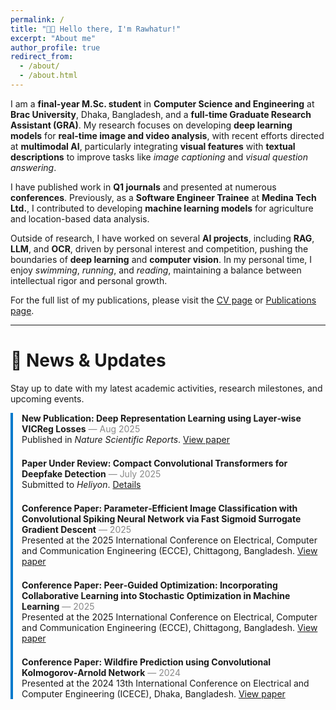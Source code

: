 ```yaml
---
permalink: /
title: "👋🏼 Hello there, I'm Rawhatur!"
excerpt: "About me"
author_profile: true
redirect_from: 
  - /about/
  - /about.html
---
```



I am a **final-year M.Sc. student** in **Computer Science and Engineering** at **Brac University**, Dhaka, Bangladesh, and a **full-time Graduate Research Assistant (GRA)**. My research focuses on developing **deep learning models** for **real-time image and video analysis**, with recent efforts directed at **multimodal AI**, particularly integrating **visual features** with **textual descriptions** to improve tasks like *image captioning* and *visual question answering*.

I have published work in **Q1 journals** and presented at numerous **conferences**. Previously, as a **Software Engineer Trainee** at **Medina Tech Ltd.**, I contributed to developing **machine learning models** for agriculture and location-based data analysis.

Outside of research, I have worked on several **AI projects**, including **RAG**, **LLM**, and **OCR**, driven by personal interest and competition, pushing the boundaries of **deep learning** and **computer vision**. In my personal time, I enjoy *swimming*, *running*, and *reading*, maintaining a balance between intellectual rigor and personal growth.





<!-- ![Illustration of combining vision and language modalities](/images/profile.png){: .align-right width="300px"} -->

<!-- I am a final-year M.Sc. student in Computer Science and Engineering at Brac University, Dhaka, Bangladesh, working on my thesis and expected to finish by this year. I am also a full-time Graduate Research Assistant (GRA). My research primarily focuses on developing and optimizing deep learning models for real-time image and video analysis.

Recently, I have started developing models that integrate visual features from images with textual descriptions, aiming to improve tasks like image captioning, visual question answering, and cross-modal retrieval. My work explores how these models can better understand and generate meaningful relationships between various data types, advancing the capabilities of multimodal AI systems.

Previously, I worked as a Software Engineer Trainee at Medina Tech Ltd., contributing to the development of machine learning models for agriculture and location-based data analysis. I have participated in various machine learning competitions and have published work in conferences and journals related to AI and deep learning.

Beyond my academic work, I actively engage in machine learning competitions and contribute to AI-driven projects in computer vision and natural language processing. I enjoy collaborating on open-source software and am always exploring new advancements in deep learning and multimodal systems. Outside of research, I enjoy swimming, running, and reading. -->

<!-- # Selected Experience

## 🤖 Research and Projects
I'm currently working as a **Research Assistant** at Brac University where I:
- Design deep learning models for real-time image/video analysis.
- Work on edge-based video analytics using Jetson Orin Nano.
- Lead projects like **Fall Detection for Elderly People**, funded by the 2024 Research Seed Grant.

Previously, I also contributed to:
- **Dr. Chashi**, a real-time plant disease detection app using computer vision.
- Research on wildfire prediction, deepfake detection, and spiking neural networks.

## 💼 Industry Experience
I gained hands-on engineering experience at:
- **Medina Tech Ltd.** as a Software Engineer (AI/ML), where I optimized ML models, managed servers, and built data pipelines.
- **Master Wizr (Norway)** as a QA Automation Tester using Selenium and Postman. -->

<!-- ## 📜 Publications -->

For the full list of my publications, please visit the <a href="/cv/">CV page</a> or <a href="/publications.html">Publications page</a>.

<!-- ## 👨🏻‍🏫 Teaching and Outreach
- Taught as a **Student Tutor** in Data Structures and Algorithms at Brac University.
- Directed the **Robotics Club of BRAC University**, organizing workshops, financial planning, and events.
- Led robotics workshops focused on Arduino, circuits, and sensor integration.

## 🛠️ Tech Stack
**Languages & Frameworks:** Python, TensorFlow, Keras, PyTorch, ReactJS, Django, Node.js  
**ML Tools:** OpenCV, Mediapipe, YOLO, Scikit-learn  
**DevOps:** Linux, AWS, Docker, PostgreSQL

--- -->

<!-- Feel free to check out my [GitHub](https://github.com/rafinrabbi) or connect on [LinkedIn](https://www.linkedin.com/in/rawhatur-rabbi-rafin)! -->

---

# 📰 News & Updates

Stay up to date with my latest academic activities, research milestones, and upcoming events.

<div style="border-left: 4px solid #007acc; padding-left: 1em; margin-bottom: 2em;">
  <!-- <div style="margin-bottom: 1.5em;">
    <strong>Presented at ICML 2025</strong> <span style="color: #888;">— Aug 2025</span><br>
    Shared our latest work on vision-language models for crime prediction at the International Conference on Machine Learning. <a href="/publication/2025-08-09-deep-representation-learning-vicreg-losses">Read more</a>
  </div> -->
  <div style="margin-bottom: 1.5em;">
    <strong>New Publication: Deep Representation Learning using Layer‑wise VICReg Losses</strong> <span style="color: #888;">— Aug 2025</span><br>
    Published in <em>Nature Scientific Reports</em>. <a href="https://doi.org/10.1038/s41598-025-08504-2">View paper</a>
  </div>
  <div style="margin-bottom: 1.5em;">
    <strong>Paper Under Review: Compact Convolutional Transformers for Deepfake Detection</strong> <span style="color: #888;">— July 2025</span><br>
    Submitted to <em>Heliyon</em>. <a href="/publication/2024-compact-conv-transformers-deepfake-detection">Details</a>
  </div>
    <div style="margin-bottom: 1.5em;">
    <strong>Conference Paper: Parameter‑Efficient Image Classification with Convolutional Spiking Neural Network via Fast Sigmoid Surrogate Gradient Descent</strong> <span style="color: #888;">— 2025</span><br>
    Presented at the 2025 International Conference on Electrical, Computer and Communication Engineering (ECCE), Chittagong, Bangladesh. <a href="https://doi.org/10.1109/ECCE64574.2025.11013059">View paper</a>
  </div>
  <div style="margin-bottom: 1.5em;">
    <strong>Conference Paper: Peer‑Guided Optimization: Incorporating Collaborative Learning into Stochastic Optimization in Machine Learning</strong> <span style="color: #888;">— 2025</span><br>
    Presented at the 2025 International Conference on Electrical, Computer and Communication Engineering (ECCE), Chittagong, Bangladesh. <a href="https://doi.org/10.1109/ECCE64574.2025.11013057">View paper</a>
  </div>
  <!-- <div style="margin-bottom: 1.5em;">
    <strong>Recent Blog Post: Real-Time Plant Disease Detection</strong> <span style="color: #888;">— June 2025</span><br>
    Insights from our work on lightweight CNNs for plant pathology. <a href="https://doi.org/10.1109/ICECCME57830.2023.10252315">Read post</a>
  </div> -->
  <div style="margin-bottom: 1.5em;">
  <strong>Conference Paper: Wildfire Prediction using Convolutional Kolmogorov‑Arnold Network</strong> <span style="color: #888;">— 2024</span><br>
  Presented at the 2024 13th International Conference on Electrical and Computer Engineering (ICECE), Dhaka, Bangladesh. <a href="https://doi.org/10.1109/ICECE64886.2024.11024794">View paper</a>
  </div>
</div>

